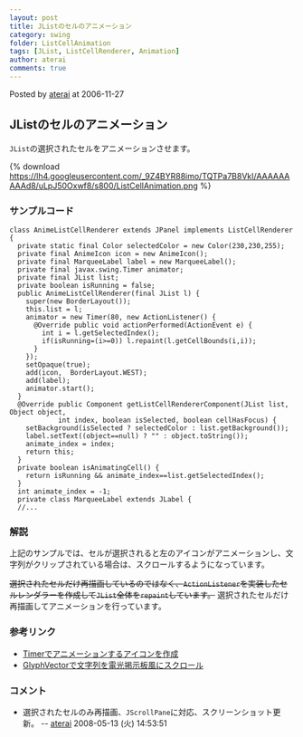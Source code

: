 ```yaml
---
layout: post
title: JListのセルのアニメーション
category: swing
folder: ListCellAnimation
tags: [JList, ListCellRenderer, Animation]
author: aterai
comments: true
---
```


Posted by [aterai](http://terai.xrea.jp/aterai.html) at 2006-11-27

## JListのセルのアニメーション
`JList`の選択されたセルをアニメーションさせます。

{% download https://lh4.googleusercontent.com/_9Z4BYR88imo/TQTPa7B8VkI/AAAAAAAAAd8/uLpJ50Oxwf8/s800/ListCellAnimation.png %}

### サンプルコード
<pre class="prettyprint"><code>class AnimeListCellRenderer extends JPanel implements ListCellRenderer {
  private static final Color selectedColor = new Color(230,230,255);
  private final AnimeIcon icon = new AnimeIcon();
  private final MarqueeLabel label = new MarqueeLabel();
  private final javax.swing.Timer animator;
  private final JList list;
  private boolean isRunning = false;
  public AnimeListCellRenderer(final JList l) {
    super(new BorderLayout());
    this.list = l;
    animator = new Timer(80, new ActionListener() {
      @Override public void actionPerformed(ActionEvent e) {
        int i = l.getSelectedIndex();
        if(isRunning=(i&gt;=0)) l.repaint(l.getCellBounds(i,i));
      }
    });
    setOpaque(true);
    add(icon,  BorderLayout.WEST);
    add(label);
    animator.start();
  }
  @Override public Component getListCellRendererComponent(JList list, Object object,
            int index, boolean isSelected, boolean cellHasFocus) {
    setBackground(isSelected ? selectedColor : list.getBackground());
    label.setText((object==null) ? "" : object.toString());
    animate_index = index;
    return this;
  }
  private boolean isAnimatingCell() {
    return isRunning &amp;&amp; animate_index==list.getSelectedIndex();
  }
  int animate_index = -1;
  private class MarqueeLabel extends JLabel {
  //...
</code></pre>

### 解説
上記のサンプルでは、セルが選択されると左のアイコンがアニメーションし、文字列がクリップされている場合は、スクロールするようになっています。

~~選択されたセルだけ再描画しているのではなく、`ActionListener`を実装したセルレンダラーを作成して`JList`全体を`repaint`しています。~~
選択されたセルだけ再描画してアニメーションを行っています。

### 参考リンク
- [Timerでアニメーションするアイコンを作成](http://terai.xrea.jp/Swing/AnimeIcon.html)
- [GlyphVectorで文字列を電光掲示板風にスクロール](http://terai.xrea.jp/Swing/ScrollingMessage.html)

<!-- dummy comment line for breaking list -->

### コメント
- 選択されたセルのみ再描画、`JScrollPane`に対応、スクリーンショット更新。 -- [aterai](http://terai.xrea.jp/aterai.html) 2008-05-13 (火) 14:53:51

<!-- dummy comment line for breaking list -->

